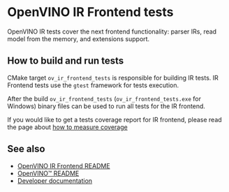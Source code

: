 # OpenVINO IR Frontend tests

OpenVINO IR tests cover the next frontend functionality: parser IRs, read model from the memory, and extensions support.

## How to build and run tests

CMake target `ov_ir_frontend_tests` is responsible for building IR tests. IR Frontend tests use the `gtest` framework for tests execution.

After the build `ov_ir_frontend_tests` (`ov_ir_frontend_tests.exe` for Windows) binary files can be used to run all tests for the IR frontend.

If you would like to get a tests coverage report for IR frontend, please read the page about [how to measure coverage](../../../../docs/dev/test_coverage.md)

## See also

 * [OpenVINO IR Frontend README](../README.md)
 * [OpenVINO™ README](../../../../README.md)
 * [Developer documentation](../../../../docs/dev/index.md)
